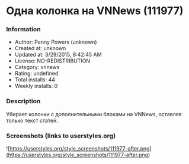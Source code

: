 # Одна колонка на VNNews (111977)

### Information
- Author: Penny Powers (unknown)
- Created at: unknown
- Updated at: 3/29/2015, 8:42:45 AM
- License: NO-REDISTRIBUTION
- Category: vnnews
- Rating: undefined
- Total installs: 44
- Weekly installs: 0


### Description
Убирает колонки с дополнительными блоками на VNNews, оставляя только текст статей.


### Screenshots (links to userstyles.org)
![https://userstyles.org/style_screenshots/111977-after.png](https://userstyles.org/style_screenshots/111977-after.png)


